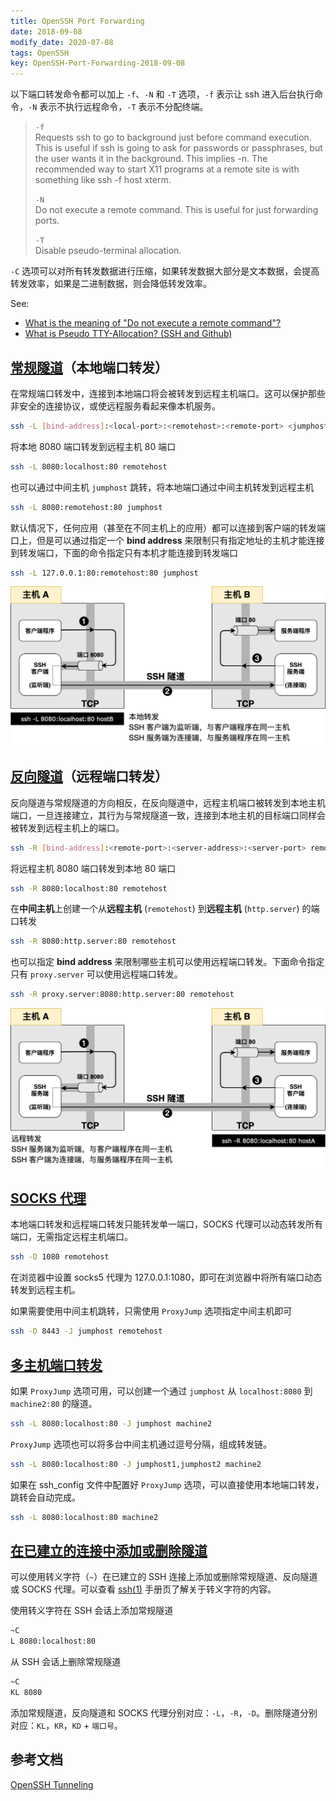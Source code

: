```yaml
---
title: OpenSSH Port Forwarding
date: 2018-09-08
modify_date: 2020-07-08
tags: OpenSSH
key: OpenSSH-Port-Forwarding-2018-09-08
---
```


以下端口转发命令都可以加上 `-f`、`-N` 和 `-T` 选项，`-f` 表示让 ssh 进入后台执行命令，`-N` 表示不执行远程命令，`-T` 表示不分配终端。

> `-f`  
> Requests ssh to go to background just before command execution.  This is useful if ssh is going to ask for passwords or passphrases, but the user wants it in the background.  This implies -n.  The recommended way to start X11 programs at a remote site is with something like ssh -f host xterm.
>
> `-N`  
> Do not execute a remote command.  This is useful for just forwarding ports.
>
> `-T`  
> Disable pseudo-terminal allocation.

`-C` 选项可以对所有转发数据进行压缩，如果转发数据大部分是文本数据，会提高转发效率，如果是二进制数据，则会降低转发效率。

See:

- [What is the meaning of "Do not execute a remote command"?](https://unix.stackexchange.com/questions/636167/what-is-the-meaning-of-do-not-execute-a-remote-command)
- [What is Pseudo TTY-Allocation? (SSH and Github)](https://stackoverflow.com/questions/17900760/what-is-pseudo-tty-allocation-ssh-and-github)
<!--more-->

## [常规隧道][Tunneling]（本地端口转发）

在常规端口转发中，连接到本地端口将会被转发到远程主机端口。这可以保护那些非安全的连接协议，或使远程服务看起来像本机服务。

```bash
ssh -L [bind-address]:<local-port>:<remotehost>:<remote-port> <jumphost>
```

将本地 8080 端口转发到远程主机 80 端口

```bash
ssh -L 8080:localhost:80 remotehost
```

也可以通过中间主机 `jumphost` 跳转，将本地端口通过中间主机转发到远程主机

```bash
ssh -L 8080:remotehost:80 jumphost
```

默认情况下，任何应用（甚至在不同主机上的应用）都可以连接到客户端的转发端口上，但是可以通过指定一个 **bind address** 来限制只有指定地址的主机才能连接到转发端口，下面的命令指定只有本机才能连接到转发端口

```bash
ssh -L 127.0.0.1:80:remotehost:80 jumphost
```

![Local Port Forwarding](/assets/images/ssh/SSH_Local_Port_Forwarding.png)

## [反向隧道][Reverse Tunneling]（远程端口转发）

反向隧道与常规隧道的方向相反，在反向隧道中，远程主机端口被转发到本地主机端口，一旦连接建立，其行为与常规隧道一致，连接到本地主机的目标端口同样会被转发到远程主机上的端口。

```bash
ssh -R [bind-address]:<remote-port>:<server-address>:<server-port> remotehost
```

将远程主机 8080 端口转发到本地 80 端口

```bash
ssh -R 8080:localhost:80 remotehost
```

在**中间主机**上创建一个从**远程主机** (`remotehost`) 到**远程主机** (`http.server`) 的端口转发

```bash
ssh -R 8080:http.server:80 remotehost
```

也可以指定 **bind address** 来限制哪些主机可以使用远程端口转发。下面命令指定只有 `proxy.server` 可以使用远程端口转发。

```bash
ssh -R proxy.server:8080:http.server:80 remotehost
```

![Remote Port Forwarding](/assets/images/ssh/SSH_Remote_Port_Forwarding.png)

## [SOCKS 代理][SOCKS Proxy]

本地端口转发和远程端口转发只能转发单一端口，SOCKS 代理可以动态转发所有端口，无需指定远程主机端口。

```bash
ssh -D 1080 remotehost
```

在浏览器中设置 socks5 代理为 127.0.0.1:1080，即可在浏览器中将所有端口动态转发到远程主机。

如果需要使用中间主机跳转，只需使用 `ProxyJump` 选项指定中间主机即可

```bash
ssh -D 8443 -J jumphost remotehost
```

## [多主机端口转发]

如果 `ProxyJump` 选项可用，可以创建一个通过 `jumphost` 从 `localhost:8080` 到 `machine2:80` 的隧道。

```bash
ssh -L 8080:localhost:80 -J jumphost machine2
```

`ProxyJump` 选项也可以将多台中间主机通过逗号分隔，组成转发链。

```bash
ssh -L 8080:localhost:80 -J jumphost1,jumphost2 machine2
```

如果在 ssh_config 文件中配置好 `ProxyJump` 选项，可以直接使用本地端口转发，跳转会自动完成。

```bash
ssh -L 8080:localhost:80 machine2
```

## [在已建立的连接中添加或删除隧道]

可以使用转义字符（`~`）在已建立的 SSH 连接上添加或删除常规隧道、反向隧道或 SOCKS 代理。可以查看 [ssh(1)] 手册页了解关于转义字符的内容。

使用转义字符在 SSH 会话上添加常规隧道

```bash
~C
L 8080:localhost:80
```

从 SSH 会话上删除常规隧道

```bash
~C
KL 8080
```

添加常规隧道，反向隧道和 SOCKS 代理分别对应：`-L`，`-R`，`-D`。删除隧道分别对应：`KL`，`KR`，`KD` + `端口号`。

## 参考文档

[OpenSSH Tunneling](https://en.wikibooks.org/wiki/OpenSSH/Cookbook/Tunnels)

[Tunneling]: https://en.wikibooks.org/wiki/OpenSSH/Cookbook/Tunnels#Tunneling
[Reverse Tunneling]: https://en.wikibooks.org/wiki/OpenSSH/Cookbook/Tunnels#Reverse_Tunneling
[SOCKS Proxy]: https://en.wikibooks.org/wiki/OpenSSH/Cookbook/Proxies_and_jumphosts#SOCKS_Proxy
[多主机端口转发]: https://en.wikibooks.org/wiki/OpenSSH/Cookbook/Proxies_and_jumphosts#Port_Forwarding_Through_One_or_More_Intermediate_Hosts
[在已建立的连接中添加或删除隧道]: https://en.wikibooks.org/wiki/OpenSSH/Cookbook/Tunnels#Adding_or_Removing_Tunnels_within_an_Established_Connection
[ssh(1)]: https://man.openbsd.org/ssh